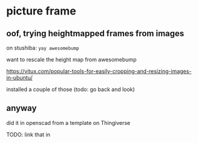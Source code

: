 # picture frame

## oof, trying heightmapped frames from images

on stushiba: `yay awesomebump`

want to rescale the height map from awesomebump

https://vitux.com/popular-tools-for-easily-cropping-and-resizing-images-in-ubuntu/

installed a couple of those (todo: go back and look)

## anyway

did it in openscad from a template on Thingiverse

TODO: link that in
